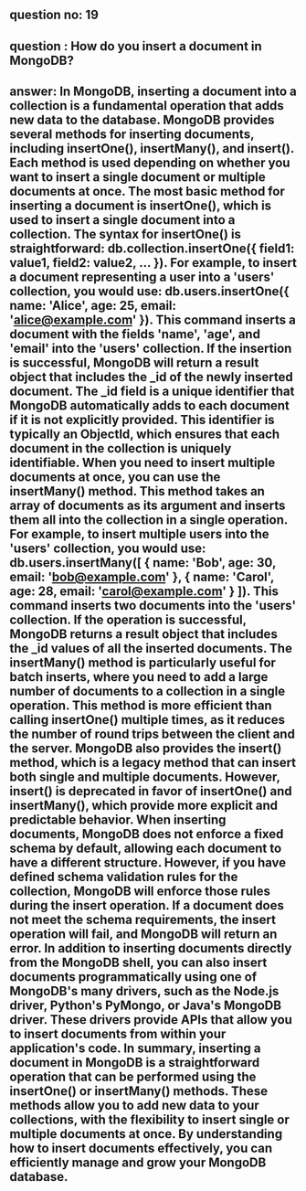 
## question no: 19

## question : How do you insert a document in MongoDB?

## answer: In MongoDB, inserting a document into a collection is a fundamental operation that adds new data to the database. MongoDB provides several methods for inserting documents, including insertOne(), insertMany(), and insert(). Each method is used depending on whether you want to insert a single document or multiple documents at once. The most basic method for inserting a document is insertOne(), which is used to insert a single document into a collection. The syntax for insertOne() is straightforward: db.collection.insertOne({ field1: value1, field2: value2, ... }). For example, to insert a document representing a user into a 'users' collection, you would use: db.users.insertOne({ name: 'Alice', age: 25, email: 'alice@example.com' }). This command inserts a document with the fields 'name', 'age', and 'email' into the 'users' collection. If the insertion is successful, MongoDB will return a result object that includes the _id of the newly inserted document. The _id field is a unique identifier that MongoDB automatically adds to each document if it is not explicitly provided. This identifier is typically an ObjectId, which ensures that each document in the collection is uniquely identifiable. When you need to insert multiple documents at once, you can use the insertMany() method. This method takes an array of documents as its argument and inserts them all into the collection in a single operation. For example, to insert multiple users into the 'users' collection, you would use: db.users.insertMany([ { name: 'Bob', age: 30, email: 'bob@example.com' }, { name: 'Carol', age: 28, email: 'carol@example.com' } ]). This command inserts two documents into the 'users' collection. If the operation is successful, MongoDB returns a result object that includes the _id values of all the inserted documents. The insertMany() method is particularly useful for batch inserts, where you need to add a large number of documents to a collection in a single operation. This method is more efficient than calling insertOne() multiple times, as it reduces the number of round trips between the client and the server. MongoDB also provides the insert() method, which is a legacy method that can insert both single and multiple documents. However, insert() is deprecated in favor of insertOne() and insertMany(), which provide more explicit and predictable behavior. When inserting documents, MongoDB does not enforce a fixed schema by default, allowing each document to have a different structure. However, if you have defined schema validation rules for the collection, MongoDB will enforce those rules during the insert operation. If a document does not meet the schema requirements, the insert operation will fail, and MongoDB will return an error. In addition to inserting documents directly from the MongoDB shell, you can also insert documents programmatically using one of MongoDB's many drivers, such as the Node.js driver, Python's PyMongo, or Java's MongoDB driver. These drivers provide APIs that allow you to insert documents from within your application's code. In summary, inserting a document in MongoDB is a straightforward operation that can be performed using the insertOne() or insertMany() methods. These methods allow you to add new data to your collections, with the flexibility to insert single or multiple documents at once. By understanding how to insert documents effectively, you can efficiently manage and grow your MongoDB database.
      